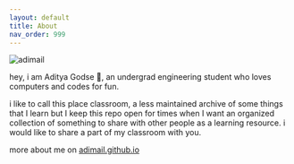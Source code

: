 ```yaml
---
layout: default
title: About
nav_order: 999
---
```


![adimail](https://avatars.githubusercontent.com/u/120273675?v=4)

hey, i am Aditya Godse 🍉, an undergrad engineering student who loves computers and codes for fun.

i like to call this place classroom, a less maintained archive of some things that I learn but I keep this repo open for times when I want an organized collection of something to share with other people as a learning resource. i would like to share a part of my classroom with you.

more about me on [adimail.github.io](https://adimail.github.io/)
